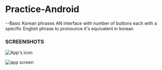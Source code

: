 # Practice-Android
--Basic Korean phrases
AN interface with number of buttons each with a specific English phrase to pronounce it's equivalent in korean

### SCREENSHOTS

![App's icon](https://github.com/memo2036/Practice-Android/blob/master/BasicKoreanPhrases/Screenshots/WhatsApp%20Image%202020-03-13%20at%2011.00.12%20PM.jpeg "App's icon")

![app screen](https://github.com/memo2036/Practice-Android/blob/master/BasicKoreanPhrases/Screenshots/WhatsApp%20Image%202020-03-13%20at%2011.00.12%20PM%20(1).jpeg "On display screen")
